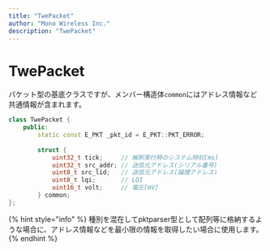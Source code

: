 ```yaml
---
title: "TwePacket"
author: "Mono Wireless Inc."
description: "TwePacket"
---
```

# TwePacket

パケット型の基底クラスですが、メンバー構造体`common`にはアドレス情報など共通情報が含まれます。

```cpp
class TwePacket {
	public:
		static const E_PKT _pkt_id = E_PKT::PKT_ERROR;
		
		struct {
			uint32_t tick;     // 解釈実行時のシステム時刻[ms]
			uint32_t src_addr; // 送信元アドレス(シリアル番号)
			uint8_t src_lid;   // 送信元アドレス(論理アドレス)
			uint8_t lqi;       // LQI
			uint16_t volt;     // 電圧[mV]
		} common;
};
```

{% hint style="info" %}
種別を混在してpktparser型として配列等に格納するような場合に、アドレス情報などを最小限の情報を取得したい場合に使用します。
{% endhint %}



